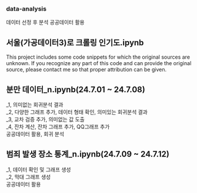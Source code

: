 ### data-analysis
데이터 선정 후 분석
공공데이터 활용
## 서울(가공데이터3)로 크롤링 인기도.ipynb
This project includes some code snippets for which the original sources are unknown. If you recognize any part of this code and can provide the original source, please contact me so that proper attribution can be given.

## 분만 데이터_n.ipynb(24.7.01 ~ 24.7.08)
_1, 의미없는 회귀분석 결과<br/>
_2, 다양한 그래프 추가, 데이터 형태 확인, 의미있는 회귀분석 결과<br/>
_3, 교차 검증 추가, 의미없는 값 도출<br/>
_4, 잔차 계산, 잔차 그래프 추가, QQ그래프 추가<br/>
공공데이터 활용, 회귀 분석

## 범죄 발생 장소 통계_n.ipynb(24.7.09 ~ 24.7.12)
_1, 데이터 확인 및 그래프 생성<br/>
_2, 막대 그래프 생성<br/>
공공데이터 활용
